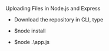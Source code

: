 Uploading Files in Node.js and Express

* Download the repository
in CLI, type 

* $node install 
* $node .\app.js 